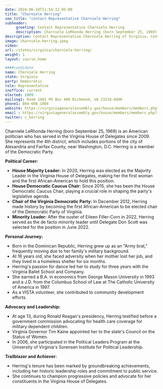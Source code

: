 ```yaml
---
date: 2024-06-18T11:54:12-05:00
title: "Charniele Herring"
seo_title: "contact Representative Charniele Herring"
subheader:
     greeting: Contact Representative Charniele Herring
     description: Charniele LeRhonda Herring (born September 25, 1969) is an American politician who has served in the Virginia House of Delegates since 2009. She represents the 4th district, which includes portions of the city of Alexandria and Fairfax County, near Washington, D.C. Herring is a member of the Democratic Party.
description: Contact Representative Charniele Herring of Virginia. Contact information for Charniele Herring includes email address, phone number, and mailing address.
image: charniele-herring.jpeg
video:
url: /states/virginia/charniele-herring/
weight: 1
layout: course_home

####candidate
name: Charniele Herring
state: Virginia
party: Democratic
role: Representative
inoffice: current
elected: 2009
mailing1: Room 1402 PO Box 406 Richmond, VA 23218-0406
phone1: 804-698-1004
website: https://virginiageneralassembly.gov/house/members/members.php?id=H0208/
email : https://virginiageneralassembly.gov/house/members/members.php?id=H0208/
twitter: c_herring
---
```

Charniele LeRhonda Herring (born September 25, 1969) is an American politician who has served in the Virginia House of Delegates since 2009. She represents the 4th district, which includes portions of the city of Alexandria and Fairfax County, near Washington, D.C. Herring is a member of the Democratic Party.

**Political Career:**
- **House Majority Leader:** In 2020, Herring was elected as the Majority Leader in the Virginia House of Delegates, making her the first woman and the first African-American to hold this position.
- **House Democratic Caucus Chair:** Since 2015, she has been the House Democratic Caucus Chair, playing a crucial role in shaping the party's legislative agenda.
- **Chair of the Virginia Democratic Party:** In December 2012, Herring made history by becoming the first African-American to be elected chair of the Democratic Party of Virginia.
- **Minority Leader:** After the ouster of Eileen Filler-Corn in 2022, Herring served as the de facto minority leader until Delegate Don Scott was selected for the position in June 2022.

**Personal Journey:**
- Born in the Dominican Republic, Herring grew up as an "Army brat," frequently moving due to her family's military background.
- At 16 years old, she faced adversity when her mother lost her job, and they lived in a homeless shelter for six months.
- Herring's passion for dance led her to study for three years with the Virginia Ballet School and Company.
- She earned a B.A. in economics from George Mason University in 1993 and a J.D. from the Columbus School of Law at The Catholic University of America in 1997.
- As a VISTA volunteer, she contributed to community development efforts.

**Advocacy and Leadership:**
- At age 13, during Ronald Reagan's presidency, Herring testified before a government commission advocating for health care coverage for military dependent children.
- Virginia Governor Tim Kaine appointed her to the state's Council on the Status of Women.
- In 2006, she participated in the Political Leaders Program at the University of Virginia's Sorensen Institute for Political Leadership.

**Trailblazer and Achiever:**
- Herring's tenure has been marked by groundbreaking achievements, including her historic leadership roles and commitment to public service.
- She continues to champion progressive policies and advocate for her constituents in the Virginia House of Delegates.
